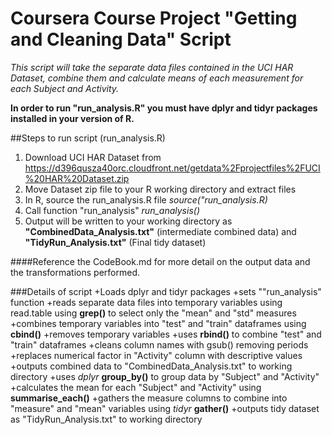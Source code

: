 Coursera Course Project "Getting and Cleaning Data" Script
===========================================================

*This script will take the separate data files contained in the UCI HAR Dataset, combine them and calculate means of each measurement for each Subject and Activity.*

**In order to run "run_analysis.R" you must have dplyr and tidyr packages installed in your version of R.**

##Steps to run script (run_analysis.R)
1. Download UCI HAR Dataset from https://d396qusza40orc.cloudfront.net/getdata%2Fprojectfiles%2FUCI%20HAR%20Dataset.zip 
2. Move Dataset zip file to your R working directory and extract files
3. In R, source the run_analysis.R file *source("run_analysis.R)*
4. Call function "run_analysis" *run_analysis()*
5. Output will be written to your working directory as **"CombinedData_Analysis.txt"** (intermediate combined data) and **"TidyRun_Analysis.txt"** (Final tidy dataset)

####Reference the CodeBook.md for more detail on the output data and the transformations performed.

###Details of script
+Loads dplyr and tidyr packages
+sets ""run_analysis" function
+reads separate data files into temporary variables using read.table using **grep()** to select only the "mean" and "std" measures
+combines temporary variables into "test" and "train" dataframes using **cbind()**
+removes temporary variables
+uses **rbind()** to combine "test" and "train" dataframes
+cleans column names with gsub() removing periods
+replaces numerical factor in "Activity" column with descriptive values
+outputs combined data to "CombinedData_Analysis.txt" to working directory
+uses *dplyr* **group_by()** to group data by "Subject" and "Activity"
+calculates the mean for each "Subject" and "Activity" using **summarise_each()**
+gathers the measure columns to combine into "measure" and "mean" variables using *tidyr* **gather()**
+outputs tidy dataset as "TidyRun_Analysis.txt" to working directory